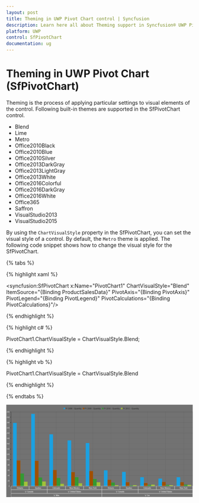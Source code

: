 ```yaml
---
layout: post
title: Theming in UWP Pivot Chart control | Syncfusion
description: Learn here all about Theming support in Syncfusion® UWP Pivot Chart (SfPivotChart) control and more.
platform: UWP
control: SfPivotChart
documentation: ug
---
```


# Theming in UWP Pivot Chart (SfPivotChart)

Theming is the process of applying particular settings to visual elements of the control. Following built-in themes are supported in the SfPivotChart control.

* Blend
* Lime
* Metro
* Office2010Black
* Office2010Blue
* Office2010Silver
* Office2013DarkGray
* Office2013LightGray
* Office2013White
* Office2016Colorful
* Office2016DarkGray
* Office2016White
* Office365
* Saffron
* VisualStudio2013
* VisualStudio2015

By using the `ChartVisualStyle` property in the SfPivotChart, you can set the visual style of a control. By default, the `Metro` theme is applied. The following code snippet shows how to change the visual style for the SfPivotChart.

{% tabs %}

{% highlight xaml %}

<syncfusion:SfPivotChart x:Name="PivotChart1" ChartVisualStyle="Blend"
                         ItemSource="{Binding ProductSalesData}" PivotAxis="{Binding PivotAxis}"
                         PivotLegend="{Binding PivotLegend}" PivotCalculations="{Binding PivotCalculations}"/>

{% endhighlight %}

{% highlight c# %}

PivotChart1.ChartVisualStyle = ChartVisualStyle.Blend;

{% endhighlight %}

{% highlight vb %}

PivotChart1.ChartVisualStyle = ChartVisualStyle.Blend

{% endhighlight %}

{% endtabs %}

![blendTheme](Theming_images/blendTheme.png)
